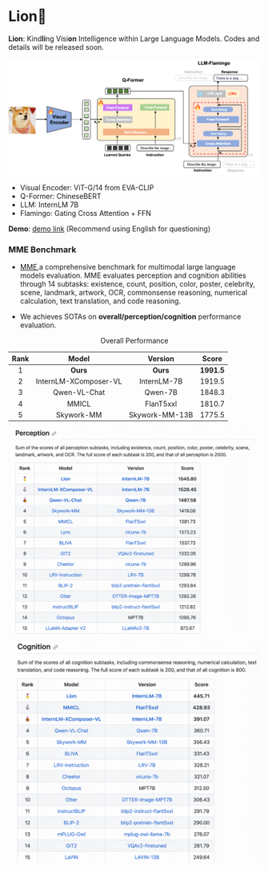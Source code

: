 # Lion🦁️

**Lion**: Kind**li**ng Visi**on** Intelligence within Large Language Models. Codes and details will be released soon.



![framework](./framework.png)

* Visual Encoder: ViT-G/14 from EVA-CLIP
* Q-Former:  ChineseBERT
* LLM:  InternLM 7B
* Flamingo:  Gating Cross Attention + FFN


**Demo**: <a href="https://06618c71fdf1f681c7.gradio.live">demo link</a> (Recommend using English for questioning)


### MME Benchmark
* [MME](https://github.com/BradyFU/Awesome-Multimodal-Large-Language-Models/tree/Evaluation),a comprehensive benchmark for multimodal large language models evaluation. MME evaluates perception and cognition abilities through 14 subtasks: existence, count, position, color, poster, celebrity, scene, landmark, artwork, OCR, commonsense reasoning, numerical calculation, text translation, and code reasoning. 

* We achieves SOTAs on **overall/perception/cognition** performance evaluation.

  

<p align="center">
Overall Performance
</p>
<div align="center">


| Rank |         Model         |    Version     |   Score    |
| :--: | :-------------------: | :------------: | :--------: |
|  1   |       **Ours**        |    **Ours**    | **1991.5** |
|  2   | InternLM-XComposer-VL |  InternLM-7B   |   1919.5   |
|  3   |     Qwen-VL-Chat      |    Qwen-7B     |   1848.3   |
|  4   |         MMICL         |   FlanT5xxl    |   1810.7   |
|  5   |      Skywork-MM       | Skywork-MM-13B |   1775.5   |

</div>

<p align="center">
<img src="evaluation/mme/perception.png" width="600"/>
</p>


<p align="center">
<img src="evaluation/mme/cognition.png" width="600"/>
</p>
